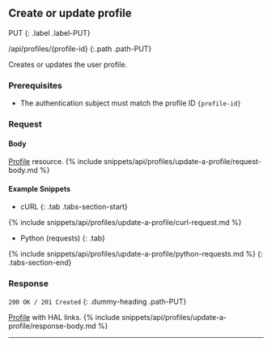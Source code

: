 ## Create or update profile

PUT
{: .label .label-PUT}

/api/profiles/{profile-id}
{:.path .path-PUT}

Creates or updates the user profile.

### Prerequisites

- The authentication subject must match the profile ID `{profile-id}`

### Request

#### Body
[Profile](#profile) resource.
{% include snippets/api/profiles/update-a-profile/request-body.md %}

#### Example Snippets
- cURL
{: .tab .tabs-section-start}

{% include snippets/api/profiles/update-a-profile/curl-request.md %}

- Python (requests)
{: .tab}

{% include snippets/api/profiles/update-a-profile/python-requests.md %}
{: .tabs-section-end}

### Response
`200 OK / 201 Created`
{: .dummy-heading .path-PUT}

[Profile](#profile) with HAL links.
{% include snippets/api/profiles/update-a-profile/response-body.md %}

---
